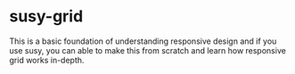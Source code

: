 # susy-grid
This is a basic foundation of understanding responsive design and if you use susy, you can able to make this from scratch and learn how responsive grid works in-depth.  
